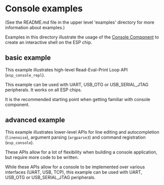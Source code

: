 # Console examples

(See the README.md file in the upper level 'examples' directory for more information about examples.)

Examples in this directory illustrate the usage of the [Console Component](https://docs.espressif.com/projects/esp-idf/en/latest/esp32/api-reference/system/console.html#console) to create an interactive shell on the ESP chip.

## basic example

This example illustrates high-level Read-Eval-Print Loop API (`esp_console_repl`).

This example can be used with UART, USB_OTG or USB_SERIAL_JTAG peripherals. It works on all ESP chips.

It is the recommended starting point when getting familiar with console component.

## advanced example

This example illustrates lower-level APIs for line editing and autocompletion (`linenoise`), argument parsing (`argparse3`) and command registration (`esp_console`).

These APIs allow for a lot of flexibility when building a console application, but require more code to be written.

While these APIs allow for a console to be implemented over various interfaces (UART, USB, TCP), this example can be used with UART, USB_OTG or USB_SERIAL_JTAG peripherals.
